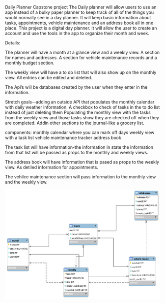 Daily Planner Capstone project
The Daily planner will allow users to use an app instead of a bulky paper planner to keep track of all of the things you would normally see in a day planner. It will keep basic information about tasks, appointments, vehicle maintenance and an address book all in one place.
 This project is a digital day planner. It will allow the user to create an account and use the tools in the app to organize their month and week.

Details:

The planner will have a month at a glance view and a weekly view. A section for names and addresses. A section for vehicle maintenance records and a monthly budget section.

The weekly view will have a to do list that will also show up on the monthly view.
All entries can be edited and deleted.

The Api’s will be databases created by the user when they enter in the information.

Stretch goals--adding an outside API that populates the monthly calendar with daily weather information.
A checkbox to check of tasks in the to do list instead of just deleting them
Populating the monthly view with the tasks from the weekly view and those tasks show they are checked off when they are completed.
Addin other sections to the journal-like a grocery list.




components:
monthly calendar where you can mark off days
weekly view with a task list
vehicle maintenance tracker
address book


The task list will have information-the information in state
the information from that list will be passed as props to the monthly and weekly views.

The address book will have information that is pased as props to the weekly view. As detiled information for appointments.

The vehilce maintenance section will pass information to the monthly view and the weekly view.

![picture](images/newimage.png)
